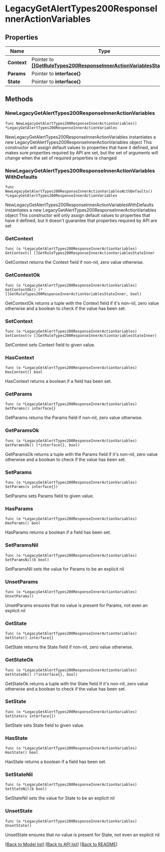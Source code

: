 # LegacyGetAlertTypes200ResponseInnerActionVariables

## Properties

Name | Type | Description | Notes
------------ | ------------- | ------------- | -------------
**Context** | Pointer to [**[]GetRuleTypes200ResponseInnerActionVariablesStateInner**](GetRuleTypes200ResponseInnerActionVariablesStateInner.md) |  | [optional] 
**Params** | Pointer to **interface{}** |  | [optional] 
**State** | Pointer to **interface{}** |  | [optional] 

## Methods

### NewLegacyGetAlertTypes200ResponseInnerActionVariables

`func NewLegacyGetAlertTypes200ResponseInnerActionVariables() *LegacyGetAlertTypes200ResponseInnerActionVariables`

NewLegacyGetAlertTypes200ResponseInnerActionVariables instantiates a new LegacyGetAlertTypes200ResponseInnerActionVariables object
This constructor will assign default values to properties that have it defined,
and makes sure properties required by API are set, but the set of arguments
will change when the set of required properties is changed

### NewLegacyGetAlertTypes200ResponseInnerActionVariablesWithDefaults

`func NewLegacyGetAlertTypes200ResponseInnerActionVariablesWithDefaults() *LegacyGetAlertTypes200ResponseInnerActionVariables`

NewLegacyGetAlertTypes200ResponseInnerActionVariablesWithDefaults instantiates a new LegacyGetAlertTypes200ResponseInnerActionVariables object
This constructor will only assign default values to properties that have it defined,
but it doesn't guarantee that properties required by API are set

### GetContext

`func (o *LegacyGetAlertTypes200ResponseInnerActionVariables) GetContext() []GetRuleTypes200ResponseInnerActionVariablesStateInner`

GetContext returns the Context field if non-nil, zero value otherwise.

### GetContextOk

`func (o *LegacyGetAlertTypes200ResponseInnerActionVariables) GetContextOk() (*[]GetRuleTypes200ResponseInnerActionVariablesStateInner, bool)`

GetContextOk returns a tuple with the Context field if it's non-nil, zero value otherwise
and a boolean to check if the value has been set.

### SetContext

`func (o *LegacyGetAlertTypes200ResponseInnerActionVariables) SetContext(v []GetRuleTypes200ResponseInnerActionVariablesStateInner)`

SetContext sets Context field to given value.

### HasContext

`func (o *LegacyGetAlertTypes200ResponseInnerActionVariables) HasContext() bool`

HasContext returns a boolean if a field has been set.

### GetParams

`func (o *LegacyGetAlertTypes200ResponseInnerActionVariables) GetParams() interface{}`

GetParams returns the Params field if non-nil, zero value otherwise.

### GetParamsOk

`func (o *LegacyGetAlertTypes200ResponseInnerActionVariables) GetParamsOk() (*interface{}, bool)`

GetParamsOk returns a tuple with the Params field if it's non-nil, zero value otherwise
and a boolean to check if the value has been set.

### SetParams

`func (o *LegacyGetAlertTypes200ResponseInnerActionVariables) SetParams(v interface{})`

SetParams sets Params field to given value.

### HasParams

`func (o *LegacyGetAlertTypes200ResponseInnerActionVariables) HasParams() bool`

HasParams returns a boolean if a field has been set.

### SetParamsNil

`func (o *LegacyGetAlertTypes200ResponseInnerActionVariables) SetParamsNil(b bool)`

 SetParamsNil sets the value for Params to be an explicit nil

### UnsetParams
`func (o *LegacyGetAlertTypes200ResponseInnerActionVariables) UnsetParams()`

UnsetParams ensures that no value is present for Params, not even an explicit nil
### GetState

`func (o *LegacyGetAlertTypes200ResponseInnerActionVariables) GetState() interface{}`

GetState returns the State field if non-nil, zero value otherwise.

### GetStateOk

`func (o *LegacyGetAlertTypes200ResponseInnerActionVariables) GetStateOk() (*interface{}, bool)`

GetStateOk returns a tuple with the State field if it's non-nil, zero value otherwise
and a boolean to check if the value has been set.

### SetState

`func (o *LegacyGetAlertTypes200ResponseInnerActionVariables) SetState(v interface{})`

SetState sets State field to given value.

### HasState

`func (o *LegacyGetAlertTypes200ResponseInnerActionVariables) HasState() bool`

HasState returns a boolean if a field has been set.

### SetStateNil

`func (o *LegacyGetAlertTypes200ResponseInnerActionVariables) SetStateNil(b bool)`

 SetStateNil sets the value for State to be an explicit nil

### UnsetState
`func (o *LegacyGetAlertTypes200ResponseInnerActionVariables) UnsetState()`

UnsetState ensures that no value is present for State, not even an explicit nil

[[Back to Model list]](../README.md#documentation-for-models) [[Back to API list]](../README.md#documentation-for-api-endpoints) [[Back to README]](../README.md)


